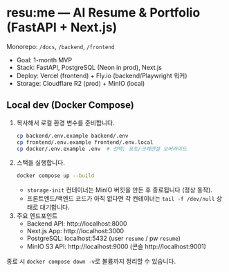 # resu:me — AI Resume & Portfolio (FastAPI + Next.js)
Monorepo: `/docs`, `/backend`, `/frontend`

- Goal: 1-month MVP
- Stack: FastAPI, PostgreSQL (Neon in prod), Next.js
- Deploy: Vercel (frontend) + Fly.io (backend/Playwright 워커)
- Storage: Cloudflare R2 (prod) + MinIO (local)

## Local dev (Docker Compose)

1. 복사해서 로컬 환경 변수를 준비합니다.
   ```bash
   cp backend/.env.example backend/.env
   cp frontend/.env.example frontend/.env.local
   cp docker/.env.example .env  # 선택: 포트/크레덴셜 오버라이드
   ```
2. 스택을 실행합니다.
   ```bash
   docker compose up --build
   ```
   - `storage-init` 컨테이너는 MinIO 버킷을 만든 후 종료됩니다 (정상 동작).
   - 프론트엔드/백엔드 코드가 아직 없다면 각 컨테이너는 `tail -f /dev/null` 상태로 대기합니다.
3. 주요 엔드포인트
   - Backend API: http://localhost:8000
   - Next.js App: http://localhost:3000
   - PostgreSQL: localhost:5432 (user `resume` / pw `resume`)
   - MinIO S3 API: http://localhost:9000 (콘솔 http://localhost:9001)

종료 시 `docker compose down -v`로 볼륨까지 정리할 수 있습니다.
